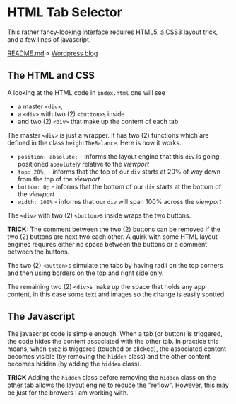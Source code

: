 # HTML Tab Selector

This rather fancy-looking interface requires HTML5, a CSS3 layout trick, and a few lines of javascript.

[README.md](https://github.com/jessemonroy650/html-tab-selector/blob/master/README.md)  &diam;
[Wordpress blog]()

## The HTML and CSS ##
A looking at the HTML code in `index.html` one will see

* a master `<div>`,
* a `<div>` with two (2) `<button>`s inside
* and two (2) `<div>` that make up the content of each tab

The master `<div>` is just a wrapper. It has two (2) functions which are defined in the class `heightTheBalance`. Here is how it works.

  * `position: absolute;` - informs the layout engine that this `div` is going positioned `absolute`ly relative to the *viewport*
  * `top: 20%;` - informs that the top of our `div` starts at 20% of way down from the top of the *viewport*
  * `bottom: 0;` - informs that the bottom of our `div` starts at the bottom of the *viewport*
  * `width: 100%` - informs that our `div` will span 100% across the *viewport*

The `<div>` with two (2) `<button>`s inside wraps the two buttons.

**TRICK:** The comment between the two (2) buttons can be removed if the two (2) buttons are next two each other. A quirk with some HTML layout engines requires either no space between the buttons or a comment between the buttons. 

The two (2) `<button>`s simulate the tabs by having radii on the top corners and then using borders on the top and right side only.

The remaining two (2) `<div>`s make up the space that holds any app content, in this case some text and images so the change is easily spotted.

## The Javascript ##

The javascript code is simple enough. When a tab (or button) is triggered, the code hides the content associated with the other tab. In practice this means, when `tab2` is triggered (touched or clicked), the associated content becomes visible (by removing the `hidden` class) and the other content becomes hidden (by adding the `hidden` class). 

**TRICK** Adding the `hidden` class before removing the `hidden` class on the other tab allows the layout engine to reduce the "reflow". However, this may be just for the browers I am working with.

